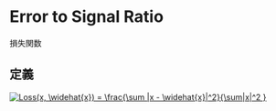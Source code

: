 # Error to Signal Ratio
損失関数

## 定義
<a href="https://www.codecogs.com/eqnedit.php?latex=Loss(x,&space;\widehat{x})&space;=&space;\frac{\sum&space;|x&space;-&space;\widehat{x}|^2}{\sum|x|^2&space;}" target="_blank"><img src="https://latex.codecogs.com/gif.latex?Loss(x,&space;\widehat{x})&space;=&space;\frac{\sum&space;|x&space;-&space;\widehat{x}|^2}{\sum|x|^2&space;}" title="Loss(x, \widehat{x}) = \frac{\sum |x - \widehat{x}|^2}{\sum|x|^2 }" /></a>
